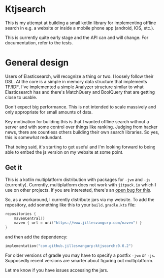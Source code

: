 # Ktjsearch

This is my attempt at building a small kotlin library for implementing offline search in e.g. a website or inside a
mobile phone app (android, IOS, etc.).

This is currently quite early stage and the API can and will change. For documentation, refer to the tests.

# General design

Users of Elasticsearch, will recognize a thing or two. I loosely follow their DSL. At the core is a simple in memory data structure that implements TF/IDF. I've implemented a simple Analyzer structure similar to what Elasticsearch has and there's MatchQuery and BoolQuery that are getting close to usable.

Don't expect big performance. This is not intended to scale massively and only appropriate for small amounts of data.

Key motivation for building this is that I wanted offline search without a server and with some control over things like ranking. Judging from hacker news, there are countless others building their own search libraries. So yes, this is somewhat redundant.

That being said, it's starting to get useful and I'm looking forward to being able to embed the js version on my 
website at some point. 

## Get it 

This is a kotlin multiplatform distribution with packages for `-jvm` and `-js` (currently). Currently, 
multiplatform does not work with `jitpack.io` which I use on other projects. If you are interested,
there's an [open bug for this](https://github.com/jitpack/jitpack.io/issues/3853).

So, as a workaround, I currently distribute jars via my website. To add the repository, add something 
like this to your `build.gradle.kts` file:

```kotlin
repositories {
    mavenCentral()
    maven { url = uri("https://www.jillesvangurp.com/maven") }
}
```

and then add the dependency:

```kotlin
implementation("com.github.jillesvangurp:ktjsearch:0.0.2")
```

For older versions of gradle you may have to specify a postfix `-jvm` or `-js`. Supposedly recent versions are smarter about figuring out multiplatform.

Let me know if you have issues accessing the jars.

